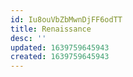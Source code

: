```yaml
---
id: Iu8ouVbZbMwnDjFF6odTT
title: Renaissance
desc: ''
updated: 1639759645943
created: 1639759645943
---
```


